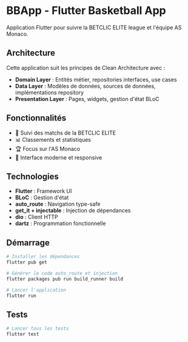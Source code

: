# BBApp - Flutter Basketball App

Application Flutter pour suivre la BETCLIC ELITE league et l'équipe AS Monaco.

## Architecture

Cette application suit les principes de Clean Architecture avec :

- **Domain Layer** : Entités métier, repositories interfaces, use cases
- **Data Layer** : Modèles de données, sources de données, implémentations repository
- **Presentation Layer** : Pages, widgets, gestion d'état BLoC

## Fonctionnalités

- 🏀 Suivi des matchs de la BETCLIC ELITE
- 📊 Classements et statistiques
- 🏆 Focus sur l'AS Monaco
- 📱 Interface moderne et responsive

## Technologies

- **Flutter** : Framework UI
- **BLoC** : Gestion d'état
- **auto_route** : Navigation type-safe
- **get_it + injectable** : Injection de dépendances
- **dio** : Client HTTP
- **dartz** : Programmation fonctionnelle

## Démarrage

```bash
# Installer les dépendances
flutter pub get

# Générer le code auto_route et injection
flutter packages pub run build_runner build

# Lancer l'application
flutter run
```

## Tests

```bash
# Lancer tous les tests
flutter test
```